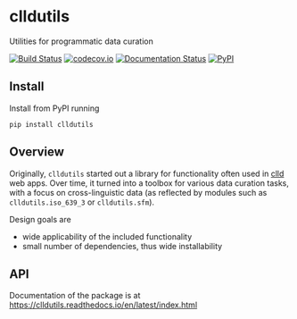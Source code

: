 # clldutils

Utilities for programmatic data curation

[![Build Status](https://github.com/clld/clldutils/workflows/tests/badge.svg)](https://github.com/clld/clldutils/actions?query=workflow%3Atests)
[![codecov.io](https://codecov.io/github/clld/clldutils/coverage.svg?branch=master)](https://codecov.io/github/clld/clldutils?branch=master)
[![Documentation Status](https://readthedocs.org/projects/clldutils/badge/?version=latest)](https://clldutils.readthedocs.io/en/latest/?badge=latest)
[![PyPI](https://img.shields.io/pypi/v/clldutils.svg)](https://pypi.python.org/pypi/clldutils)


## Install

Install from PyPI running
```shell
pip install clldutils
```

## Overview

Originally, `clldutils` started out a library for functionality often used in [clld](https://github.com/clld/clld) 
web apps. Over time, it turned into a toolbox for various data curation tasks, with a focus on cross-linguistic
data (as reflected by modules such as `clldutils.iso_639_3` or `clldutils.sfm`).

Design goals are
- wide applicability of the included functionality
- small number of dependencies, thus wide installability


## API

Documentation of the package is at https://clldutils.readthedocs.io/en/latest/index.html

